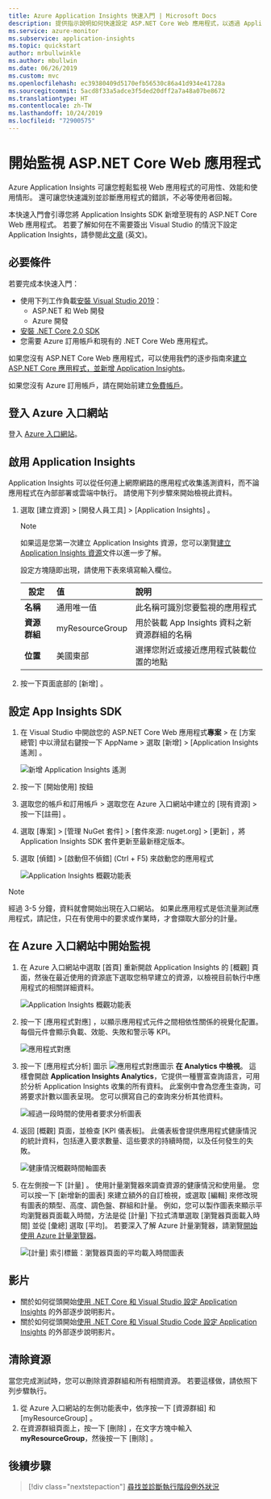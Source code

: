 ```yaml
---
title: Azure Application Insights 快速入門 | Microsoft Docs
description: 提供指示說明如何快速設定 ASP.NET Core Web 應用程式，以透過 Application Insights 來監視
ms.service: azure-monitor
ms.subservice: application-insights
ms.topic: quickstart
author: mrbullwinkle
ms.author: mbullwin
ms.date: 06/26/2019
ms.custom: mvc
ms.openlocfilehash: ec39380409d5170efb56530c86a41d934e41728a
ms.sourcegitcommit: 5acd8f33a5adce3f5ded20dff2a7a48a07be8672
ms.translationtype: HT
ms.contentlocale: zh-TW
ms.lasthandoff: 10/24/2019
ms.locfileid: "72900575"
---
```

# <a name="start-monitoring-your-aspnet-core-web-application"></a>開始監視 ASP.NET Core Web 應用程式

Azure Application Insights 可讓您輕鬆監視 Web 應用程式的可用性、效能和使用情形。 還可讓您快速識別並診斷應用程式的錯誤，不必等使用者回報。 

本快速入門會引導您將 Application Insights SDK 新增至現有的 ASP.NET Core Web 應用程式。 若要了解如何在不需要簽出 Visual Studio 的情況下設定 Application Insights，請參閱此[文章](https://docs.microsoft.com/azure/azure-monitor/app/asp-net-core) \(英文\)。

## <a name="prerequisites"></a>必要條件

若要完成本快速入門：

- 使用下列工作負載[安裝 Visual Studio 2019](https://www.visualstudio.com/downloads/)：
  - ASP.NET 和 Web 開發
  - Azure 開發
- [安裝 .NET Core 2.0 SDK](https://www.microsoft.com/net/core)
- 您需要 Azure 訂用帳戶和現有的 .NET Core Web 應用程式。

如果您沒有 ASP.NET Core Web 應用程式，可以使用我們的逐步指南來[建立 ASP.NET Core 應用程式，並新增 Application Insights](../../azure-monitor/app/asp-net-core.md)。

如果您沒有 Azure 訂用帳戶，請在開始前建立[免費帳戶](https://azure.microsoft.com/free/)。

## <a name="sign-in-to-the-azure-portal"></a>登入 Azure 入口網站

登入 [Azure 入口網站](https://portal.azure.com/)。

## <a name="enable-application-insights"></a>啟用 Application Insights

Application Insights 可以從任何連上網際網路的應用程式收集遙測資料，而不論應用程式在內部部署或雲端中執行。 請使用下列步驟來開始檢視此資料。

1. 選取 [建立資源]   > [開發人員工具]   > [Application Insights]  。

   > [!NOTE]
   >如果這是您第一次建立 Application Insights 資源，您可以瀏覽[建立 Application Insights 資源](https://docs.microsoft.com/azure/azure-monitor/app/create-new-resource)文件以進一步了解。

    設定方塊隨即出現，請使用下表來填寫輸入欄位。

   | 設定        |  值           | 說明  |
   | ------------- |:-------------|:-----|
   | **名稱**      | 通用唯一值 | 此名稱可識別您要監視的應用程式 |
   | **資源群組**     | myResourceGroup      | 用於裝載 App Insights 資料之新資源群組的名稱 |
   | **位置** | 美國東部 | 選擇您附近或接近應用程式裝載位置的地點 |

2. 按一下頁面底部的 [新增]  。

## <a name="configure-app-insights-sdk"></a>設定 App Insights SDK

1. 在 Visual Studio 中開啟您的 ASP.NET Core Web 應用程式**專案** > 在 [方案總管]  中以滑鼠右鍵按一下 AppName > 選取 [新增]   > [Application Insights 遙測]  。

    ![新增 Application Insights 遙測](./media/dotnetcore-quick-start/2vsaddappinsights.png)

2. 按一下 [開始使用]  按鈕

3. 選取您的帳戶和訂用帳戶 > 選取您在 Azure 入口網站中建立的 [現有資源]  > 按一下[註冊]  。

4. 選取 [專案]   > [管理 NuGet 套件]   > [套件來源: nuget.org]   > [更新]  ，將 Application Insights SDK 套件更新至最新穩定版本。

5. 選取 [偵錯]   > [啟動但不偵錯]  \(Ctrl + F5) 來啟動您的應用程式

    ![Application Insights 概觀功能表](./media/dotnetcore-quick-start/3debug.png)

> [!NOTE]
> 經過 3-5 分鐘，資料就會開始出現在入口網站。 如果此應用程式是低流量測試應用程式，請記住，只在有使用中的要求或作業時，才會擷取大部分的計量。

## <a name="start-monitoring-in-the-azure-portal"></a>在 Azure 入口網站中開始監視

1. 在 Azure 入口網站中選取 [首頁]  重新開啟 Application Insights 的 [概觀]  頁面，然後在最近使用的資源底下選取您稍早建立的資源，以檢視目前執行中應用程式的相關詳細資料。

   ![Application Insights 概觀功能表](./media/dotnetcore-quick-start/4overview.png)

2. 按一下 [應用程式對應]  ，以顯示應用程式元件之間相依性關係的視覺化配置。 每個元件會顯示負載、效能、失敗和警示等 KPI。

   ![應用程式對應](./media/dotnetcore-quick-start/5appmap.png)

3. 按一下 [應用程式分析]  圖示 ![應用程式對應圖示](./media/dotnetcore-quick-start/006.png) **在 Analytics 中檢視**。 這樣會開啟 **Application Insights Analytics**，它提供一種豐富查詢語言，可用於分析 Application Insights 收集的所有資料。 此案例中會為您產生查詢，可將要求計數以圖表呈現。 您可以撰寫自己的查詢來分析其他資料。

   ![經過一段時間的使用者要求分析圖表](./media/dotnetcore-quick-start/6analytics.png)

4. 返回 [概觀]  頁面，並檢查 [KPI 儀表板]。  此儀表板會提供應用程式健康情況的統計資料，包括連入要求數量、這些要求的持續時間，以及任何發生的失敗。 

   ![健康情況概觀時間軸圖表](./media/dotnetcore-quick-start/7kpidashboards.png)

5. 在左側按一下 [計量]  。 使用計量瀏覽器來調查資源的健康情況和使用量。 您可以按一下 [新增新的圖表]  來建立額外的自訂檢視，或選取 [編輯]  來修改現有圖表的類型、高度、調色盤、群組和計量。 例如，您可以製作圖表來顯示平均瀏覽器頁面載入時間，方法是從 [計量] 下拉式清單選取 [瀏覽器頁面載入時間] 並從 [彙總] 選取 [平均]。 若要深入了解 Azure 計量瀏覽器，請瀏覽[開始使用 Azure 計量瀏覽器](../../azure-monitor/platform/metrics-getting-started.md)。

     ![[計量] 索引標籤：瀏覽器頁面的平均載入時間圖表](./media/dotnetcore-quick-start/8metrics.png)

## <a name="video"></a>影片

- 關於如何從頭開始[使用 .NET Core 和 Visual Studio 設定 Application Insights](https://www.youtube.com/watch?v=NoS9UhcR4gA&t) 的外部逐步說明影片。
- 關於如何從頭開始[使用 .NET Core 和 Visual Studio Code 設定 Application Insights](https://youtu.be/ygGt84GDync) 的外部逐步說明影片。

## <a name="clean-up-resources"></a>清除資源
當您完成測試時，您可以刪除資源群組和所有相關資源。 若要這樣做，請依照下列步驟執行。

1. 從 Azure 入口網站的左側功能表中，依序按一下 [資源群組]  和 [myResourceGroup]  。
2. 在資源群組頁面上，按一下 [刪除]  ，在文字方塊中輸入 **myResourceGroup**，然後按一下 [刪除]  。

## <a name="next-steps"></a>後續步驟

> [!div class="nextstepaction"]
> [尋找並診斷執行階段例外狀況](https://docs.microsoft.com/azure/application-insights/app-insights-tutorial-runtime-exceptions)
